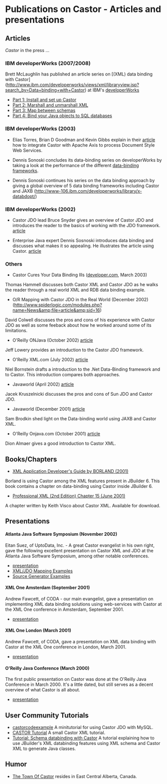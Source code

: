 # Publications on Castor - Articles and presentations

## Articles

*Castor* in the press ...

### IBM developerWorks (2007/2008) 

Brett McLaughlin has published an article series on [(XML) data binding with Castor]
(http://www.ibm.com/developerworks/views/xml/libraryview.jsp?search_by=Data+binding+with+Castor)
at IBM's [developerWorks](http://www.ibm.com/developerworks)
	
* [Part 1: Install and set up Castor](http://www.ibm.com/developerworks/xml/library/x-xjavacastor1/)
* [Part 2: Marshall and unmarshall XML](http://www.ibm.com/developerworks/xml/library/x-xjavacastor2/)
* [Part 3: Map between schemas](http://www.ibm.com/developerworks/xml/library/x-xjavacastor3/) 
* [Part 4: Bind your Java objects to SQL databases](http://www.ibm.com/developerworks/xml/library/x-xjavacastor4/)

### IBM developerWorks (2003)

* Elias Torres, Brian D Goodman and Kevin Gibbs explain in their [article](http://www-106.ibm.com/developerworks/webservices/library/ws-castor/) how to integrate Castor with Apache Axis to process Document Style Web Services.

* Dennis Sonoski concludes its data-binding series on developerWorks by taking a look
at the performance of the different [data-binding frameworks](http://www-106.ibm.com/developerworks/library/x-databdopt2/).

* Dennis Sonoski continues his series on the data binding approach by giving a global overview
of 5 data binding frameworks including Castor and JAXB (http://www-106.ibm.com/developerworks/library/x-databdopt/)

### IBM developerWorks (2002)

* Castor JDO lead Bruce Snyder gives an overview of Castor JDO and introduces the reader to
the basics of working with the JDO framework. [article](http://www-106.ibm.com/developerworks/java/library/j-castor/?loc=j)

* Enterprise Java expert Dennis Sosnoski introduces data binding and discusses what makes it so appealing. He illustrates the article using  
Castor. [article](http://www-106.ibm.com/developerworks/xml/library/x-bindcastor/)

### Others

* Castor Cures Your Data Binding Ills ([developer.com](http://www.developer.com/java/data/article.php/1730911), March 2003)

Thomas Hammell discusses both Castor XML and Castor JDO as he walks
the reader through a real world XML and RDB data binding example.

* O/R Mapping with Castor JDO in the Real World (December 2002) (http://www.spiderlogic.com/modules.php?name=News&amp;file=article&amp;sid=16)

David Colwell discusses the pros and cons of his experience with Castor JDO as well
as some feeback about how he worked around some of its limitations.

* O'Reilly ONJava (October 2002) [article](http://www.onjava.com/pub/a/onjava/2002/10/02/jdosql.html)

Jeff Lowery provides an introduction to the Castor JDO framework.

* O'Reilly XML.com (July 2002) [article](http://www.xml.com/pub/a/2002/07/24/databinding.html?page=1)

Niel Bornstein drafts a introduction to the .Net Data-Binding framework and to Castor.
This introduction compares both approaches.

* Javaworld (April 2002) [article](http://www.javaworld.com/javaworld/jw-04-2002/jw-0412-jdo.html)

Jacek Kruszelnicki discusses the pros and cons of Sun JDO and Castor JDO.

* Javaworld (December 2001) [article](http://www.javaworld.com/javaworld/jw-12-2001/jw-1228-jaxb.html)

Sam Brodkin shed light on the Data-binding world using JAXB and Castor XML.

* O'Reilly Onjava.com (October 2001) [article](http://www.onjava.com/pub/a/onjava/2001/10/24/xmldatabind.html)

Dion Almaer gives a good introduction to Castor XML.

## Books/Chapters

* [XML Application Developer's Guide by BORLAND (2001)](ftp://ftpc.inprise.com/pub/jbuilder/techpubs/jbuilder6/xml.pdf)

Borland is using Castor among the XML features present in JBuilder 6. This book contains a
chapter on data-binding using Castor inside JBuilder 6.

* [Professional XML (2nd Edition) Chapter 15 (June 2001)](http://www.wrox.com/Support/PDF/SampleChapter_5059.pdf)

A chapter written by Keith Visco about Castor XML. Available for download.


## Presentations


#### Atlanta Java Software Symposium (November 2002)

Eitan Suez, of UptoData, Inc. - A great Castor evangelist in his own right, gave the following excellent presentation on Castor XML and JDO at the Atlanta Java Software Symposium, among other notable conferences.

* [presentation](ftp://ftp.exolab.org/pub/castor/presentations/eitansuez/castor_ppt.zip)
* [XML/JDO Mapping Examples](ftp://ftp.exolab.org/pub/castor/presentations/eitansuez/CastorXMLJDOSample.zip)
* [Source Generator Examples](ftp://ftp.exolab.org/pub/castor/presentations/eitansuez/CastorSrcGenSample.zip)

#### XML One Amsterdam (September 2001)

Andrew Fawcett, of CODA - our main evangelist, gave a presentation on implementing XML data binding
solutions using web-services with Castor at the XML One conference in Amsterdam, September 2001.

* [presentation](http://ftp.exolab.org/ftp/castor/presentations/xml-one-amsterdam-20010919.zip)

#### XML One London (March 2001)

Andrew Fawcett, of CODA, gave a presentation on XML data binding with Castor at the XML One conference in London, March 2001.

* [presentation](http://ftp.exolab.org/ftp/castor/presentations/xml-one-london-20010322%20.zip)

#### O'Reilly Java Conference (March 2000)

The first public presentation on Castor was done at the O'Reilly Java Conference in March 2000. It's a little dated, but still serves as a decent overview of what Castor is all about.

 * [presentation](ora-mar-2k/castor.htm)


## User Community Tutorials

* [castorcodeexample](http://www.drrockit.com/space/castorcodeexample)
	A minitutorial for using Castor JDO with MySQL.
* [CASTOR Tutorial](http://www.geocities.com/sireenmalik/details.html)
	A small Castor XML tutorial.
* [Tutorial: Schema databinding with Castor](http://info.borland.com/techpubs/jbuilder/jbuilder6/xml/xml_data_castor.html)
	A tutorial explaining how to use JBuilder's XML databinding features using XML schema and
	Castor XML to generate Java classes.

## Humor

* [The Town Of Castor](http://www.telusplanet.net/public/castor/) resides in East Central Alberta, Canada.
